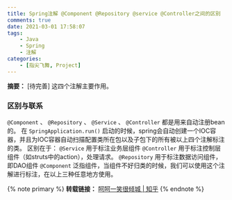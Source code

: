 ```yaml
---
title: Spring注解 @Component @Repository @service @Controller之间的区别
comments: true
date: 2021-03-01 17:58:07
tags:
    - Java
    - Spring
    - 注解
categories:
    - [指尖飞舞, Project]
---
```

__摘要：__
[待完善] 这四个注解主要作用。
<!-- more -->


### 区别与联系
`@Component` 、 `@Repository` 、 `@Service` 、 `@Controller` 都是用来自动注册bean的。
在 `SpringApplication.run()` 启动的时候，spring会自动创建一个IOC容器，并且为IOC容器自动扫描配置类所在包以及子包下的所有被以上四个注解标注的类。
区别在于：
`@Service` 用于标注业务层组件 
`@Controller` 用于标注控制层组件（如struts中的action），处理请求。
`@Repository` 用于标注数据访问组件，即DAO组件
`@Component` 泛指组件，当组件不好归类的时候，我们可以使用这个注解进行标注，在以上三种任意地方使用。

{% note primary %}
__转载链接：__ [呵呵一笑很倾城 | 知乎](https://zhuanlan.zhihu.com/p/28346387)
{% endnote %}